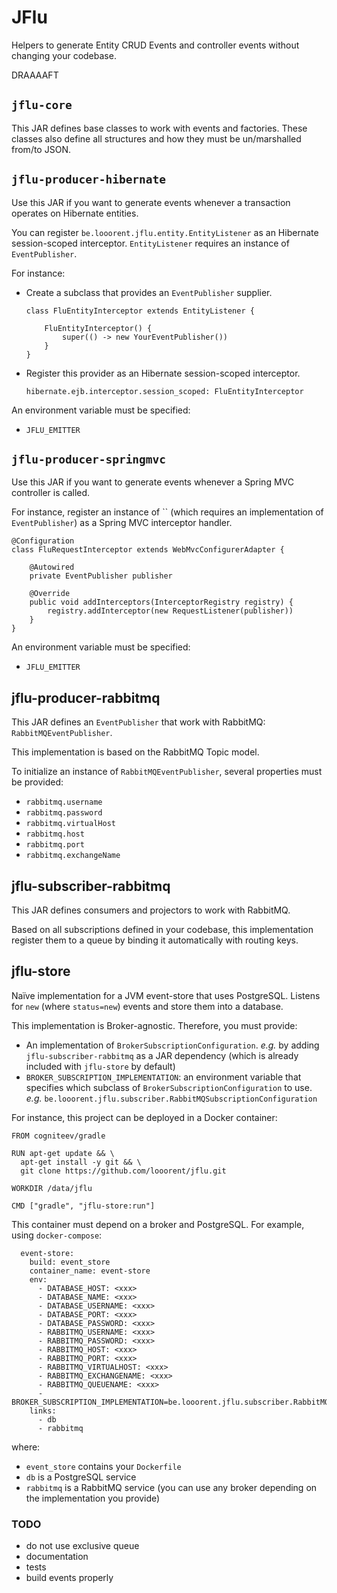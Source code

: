 # JFlu

Helpers to generate Entity CRUD Events and controller events without changing your codebase.


DRAAAAFT

## `jflu-core`

This JAR defines base classes to work with events and factories.
These classes also define all structures and how they must be un/marshalled from/to JSON.

## `jflu-producer-hibernate`

Use this JAR if you want to generate events whenever a transaction operates on Hibernate entities.

You can register `be.looorent.jflu.entity.EntityListener` as an Hibernate session-scoped interceptor.
`EntityListener` requires an instance of `EventPublisher`.

For instance:
* Create a subclass that provides an `EventPublisher` supplier.
    ```
    class FluEntityInterceptor extends EntityListener {
    
        FluEntityInterceptor() {
            super(() -> new YourEventPublisher())
        }
    }
    ```
* Register this provider as an Hibernate session-scoped interceptor.
    ```
    hibernate.ejb.interceptor.session_scoped: FluEntityInterceptor
    ```
   
An environment variable must be specified:
* `JFLU_EMITTER`
    
## `jflu-producer-springmvc`

Use this JAR if you want to generate events whenever a Spring MVC controller is called.

For instance, register an instance of `` (which requires an implementation of `EventPublisher`) as a Spring MVC interceptor handler.
```
@Configuration
class FluRequestInterceptor extends WebMvcConfigurerAdapter {

    @Autowired
    private EventPublisher publisher

    @Override
    public void addInterceptors(InterceptorRegistry registry) {
        registry.addInterceptor(new RequestListener(publisher))
    }
}
```

An environment variable must be specified:
* `JFLU_EMITTER`

## jflu-producer-rabbitmq

This JAR defines an `EventPublisher` that work with RabbitMQ: `RabbitMQEventPublisher`.

This implementation is based on the RabbitMQ Topic model.

To initialize an instance of `RabbitMQEventPublisher`, several properties must be provided:
* `rabbitmq.username`
* `rabbitmq.password`
* `rabbitmq.virtualHost`
* `rabbitmq.host`
* `rabbitmq.port`
* `rabbitmq.exchangeName`

## jflu-subscriber-rabbitmq

This JAR defines consumers and projectors to work with RabbitMQ.

Based on all subscriptions defined in your codebase, this implementation register them 
to a queue by binding it automatically with routing keys.


## jflu-store

Naïve implementation for a JVM event-store that uses PostgreSQL. 
Listens for `new` (where `status=new`) events and store them into a database.

This implementation is Broker-agnostic. Therefore, you must provide:
* An implementation of `BrokerSubscriptionConfiguration`. _e.g._ by adding `jflu-subscriber-rabbitmq` as a JAR dependency (which is already included with `jflu-store` by default)
* `BROKER_SUBSCRIPTION_IMPLEMENTATION`: an environment variable that specifies which subclass of `BrokerSubscriptionConfiguration` to use. _e.g._ `be.looorent.jflu.subscriber.RabbitMQSubscriptionConfiguration`


For instance, this project can be deployed in a Docker container:
```
FROM cogniteev/gradle

RUN apt-get update && \
  apt-get install -y git && \
  git clone https://github.com/looorent/jflu.git

WORKDIR /data/jflu

CMD ["gradle", "jflu-store:run"]
```

This container must depend on a broker and PostgreSQL. For example, using `docker-compose`:

```
  event-store:
    build: event_store
    container_name: event-store
    env:
      - DATABASE_HOST: <xxx>
      - DATABASE_NAME: <xxx> 
      - DATABASE_USERNAME: <xxx>
      - DATABASE_PORT: <xxx>
      - DATABASE_PASSWORD: <xxx>
      - RABBITMQ_USERNAME: <xxx>
      - RABBITMQ_PASSWORD: <xxx>
      - RABBITMQ_HOST: <xxx>
      - RABBITMQ_PORT: <xxx>
      - RABBITMQ_VIRTUALHOST: <xxx>
      - RABBITMQ_EXCHANGENAME: <xxx>
      - RABBITMQ_QUEUENAME: <xxx>
      - BROKER_SUBSCRIPTION_IMPLEMENTATION=be.looorent.jflu.subscriber.RabbitMQSubscriptionConfiguration
    links:
      - db
      - rabbitmq
```
where: 
* `event_store` contains your `Dockerfile`
* `db` is a PostgreSQL service
* `rabbitmq` is a RabbitMQ service (you can use any broker depending on the implementation you provide)

### TODO

* do not use exclusive queue
* documentation
* tests
* build events properly